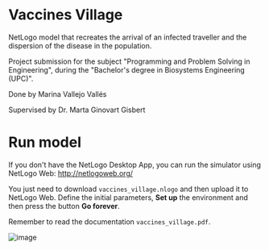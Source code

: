 # Vaccines Village

NetLogo model that recreates the arrival of an infected traveller and the dispersion of the disease in the population.

Project submission for the subject "Programming and Problem Solving in Engineering", during the "Bachelor's degree in Biosystems Engineering (UPC)".

Done by Marina Vallejo Vallés

Supervised by Dr. Marta Ginovart Gisbert

# Run model 

If you don't have the NetLogo Desktop App, you can run the simulator using NetLogo Web: http://netlogoweb.org/

You just need to download `vaccines_village.nlogo` and then upload it to NetLogo Web. Define the initial parameters, **Set up** the environment and then press the button **Go forever**. 

Remember to read the documentation `vaccines_village.pdf`.

![image](https://user-images.githubusercontent.com/67465839/162614120-84514503-6c76-4ba5-904d-6ad64cdb5e15.png)

